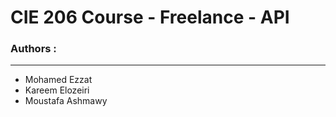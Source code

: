# CIE 206 Course - Freelance - API

### Authors :
---
* Mohamed Ezzat
* Kareem Elozeiri
* Moustafa Ashmawy
